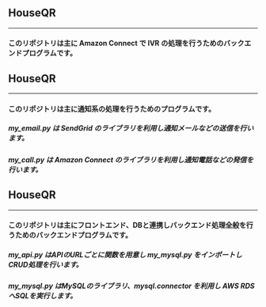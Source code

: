 
## HouseQR
---
#### このリポジトリは主に Amazon Connect で IVR の処理を行うためのバックエンドプログラムです。
 
 

## HouseQR
--- 
#### このリポジトリは主に通知系の処理を行うためのプログラムです。
##### my_email.py は SendGrid のライブラリを利用し通知メールなどの送信を行います。
##### my_call.py は Amazon Connect のライブラリを利用し通知電話などの発信を行います。
 
 
 
## HouseQR
---
#### このリポジトリは主にフロントエンド、DBと連携しバックエンド処理全般を行うためのバックエンドプログラムです。
##### my_api.py はAPIのURLごとに関数を用意し my_mysql.py をインポートしCRUD処理を行います。
##### my_mysql.py はMySQLのライブラリ、mysql.connector を利用し AWS RDS へSQLを実行します。

